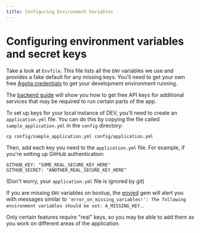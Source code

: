 ```yaml
---
title: Configuring Environment Variables
---
```


# Configuring environment variables and secret keys

Take a look at `Envfile`. This file lists all the `ENV` variables we use and provides a fake default for any missing keys. You'll need to get your own free [Agolia credentials][agolia] to get your development environment running.

The [backend guide][backend_guide] will show you how to get free API keys for additional services that may be required to run certain parts of the app.

To set up keys for your local instance of DEV, you'll need to create an `application.yml` file. You can do this by copying the file called `sample_application.yml` in the `config` directory:

```shell
cp config/sample_application.yml config/application.yml
```

Then, add each key you need to the `application.yml` file. For example, if you're setting up GitHub authentication:

```shell
GITHUB_KEY: "SOME_REAL_SECURE_KEY_HERE"
GITHUB_SECRET: "ANOTHER_REAL_SECURE_KEY_HERE"
```

(Don't worry, your `application.yml` file is ignored by git)

If you are missing `ENV` variables on bootup, the [envied][envied] gem will alert you with messages similar to `'error_on_missing_variables!': The following environment variables should be set: A_MISSING_KEY.`.

Only certain features require "real" keys, so you may be able to add them as you work on different areas of the application.

[agolia]: /backend/algolia
[backend_guide]: /backend
[envied]: https://rubygems.org/gems/envied
